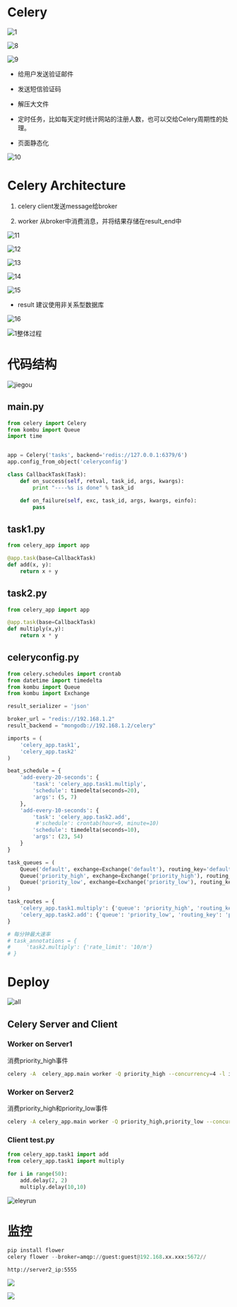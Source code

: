 



# Celery

![1](pic/1.jpg)



![8](pic/8.jpg)



![9](pic/9.jpg)

- 给用户发送验证邮件
- 发送短信验证码
- 解压大文件
- 定时任务，比如每天定时统计网站的注册人数，也可以交给Celery周期性的处理。

- 页面静态化

![10](pic/10.jpg)



# Celery Architecture

1.  celery client发送message给broker

2.  worker 从broker中消费消息，并将结果存储在result_end中

![11](pic/11.jpg)



![12](pic/12.jpg)



![13](pic/13.jpg)



![14](pic/14.jpg)

![15](pic/15.jpg)

- result 建议使用非关系型数据库

![16](pic/16.jpg)



![1整体过程](pic/1整体过程.png)

# 代码结构



![jiegou](pic/jiegou.png)

## main.py

```python
from celery import Celery
from kombu import Queue
import time


app = Celery('tasks', backend='redis://127.0.0.1:6379/6')
app.config_from_object('celeryconfig')

class CallbackTask(Task):
    def on_success(self, retval, task_id, args, kwargs):
        print "----%s is done" % task_id

    def on_failure(self, exc, task_id, args, kwargs, einfo):
        pass
```

## task1.py

```python
from celery_app import app

@app.task(base=CallbackTask) 
def add(x, y):
    return x + y
```



## task2.py

```python
from celery_app import app

@app.task(base=CallbackTask) 
def multiply(x,y):
    return x * y

```

## celeryconfig.py

```python
from celery.schedules import crontab
from datetime import timedelta
from kombu import Queue
from kombu import Exchange

result_serializer = 'json'

broker_url = "redis://192.168.1.2"
result_backend = "mongodb://192.168.1.2/celery"

imports = (
    'celery_app.task1',
    'celery_app.task2'
)

beat_schedule = {
    'add-every-20-seconds': {
        'task': 'celery_app.task1.multiply',
        'schedule': timedelta(seconds=20),
        'args': (5, 7)
    },
    'add-every-10-seconds': {
        'task': 'celery_app.task2.add',
         #'schedule': crontab(hour=9, minute=10)
        'schedule': timedelta(seconds=10),
        'args': (23, 54)
    }
}

task_queues = (
    Queue('default', exchange=Exchange('default'), routing_key='default'),
    Queue('priority_high', exchange=Exchange('priority_high'), routing_key='priority_high'),
    Queue('priority_low', exchange=Exchange('priority_low'), routing_key='priority_low'),
)

task_routes = {
    'celery_app.task1.multiply': {'queue': 'priority_high', 'routing_key': 'priority_high'},
    'celery_app.task2.add': {'queue': 'priority_low', 'routing_key': 'priority_low'},
}

# 每分钟最大速率
# task_annotations = {
#     'task2.multiply': {'rate_limit': '10/m'}
# }

```



# Deploy

![all](pic/all.png)

## Celery Server and Client

### Worker on Server1

消费priority_high事件

```bash
celery -A  celery_app.main worker -Q priority_high --concurrency=4 -l info -E -n worker1@%h
```

### Worker on Server2

消费priority_high和priority_low事件

```bash
celery -A celery_app.main worker -Q priority_high,priority_low --concurrency=4 -l info -E -n worker2@%h
```

### Client    test.py

```python
from celery_app.task1 import add
from celery_app.task1 import multiply

for i in range(50):
    add.delay(2, 2)
    multiply.delay(10,10)
```

![eleyrun](pic/0save.png)



# 监控

```python
pip install flower
celery flower --broker=amqp://guest:guest@192.168.xx.xxx:5672//
```

```
http://server2_ip:5555
```

![](pic/jinkong0.png)





![](pic/jinkong1.png)
